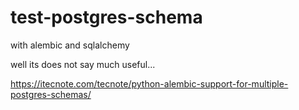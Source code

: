 # test-postgres-schema
with alembic and sqlalchemy


well its does not say much useful...


https://itecnote.com/tecnote/python-alembic-support-for-multiple-postgres-schemas/
